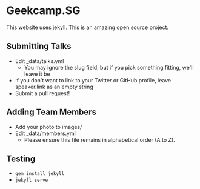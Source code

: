 # Geekcamp.SG

This website uses jekyll.
This is an amazing open source project.
## Submitting Talks

- Edit \_data/talks.yml
  - You may ignore the slug field, but if you pick something fitting, we'll leave it be
- If you don't want to link to your Twitter or GitHub profile, leave speaker.link as an empty string
- Submit a pull request!

## Adding Team Members

- Add your photo to images/
- Edit \_data/members.yml
  - Please ensure this file remains in alphabetical order (A to Z).

## Testing

- `gem install jekyll`
- `jekyll serve`
